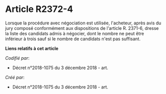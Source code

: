 # Article R2372-4

Lorsque la procédure avec négociation est utilisée, l'acheteur, après avis du jury composé conformément aux dispositions de
l'article R. 2371-6, dresse la liste des candidats admis à négocier, dont le nombre ne peut être inférieur à trois sauf si le
nombre de candidats n'est pas suffisant.

**Liens relatifs à cet article**

_Codifié par_:

  - Décret n°2018-1075 du 3 décembre 2018 - art.

_Créé par_:

  - Décret n°2018-1075 du 3 décembre 2018 - art.
